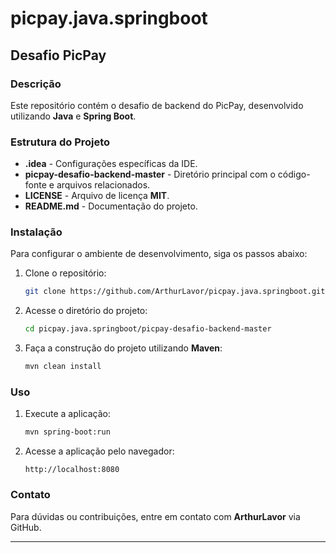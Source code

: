 # picpay.java.springboot

## Desafio PicPay

### Descrição
Este repositório contém o desafio de backend do PicPay, desenvolvido utilizando **Java** e **Spring Boot**.

### Estrutura do Projeto
- **.idea** - Configurações específicas da IDE.
- **picpay-desafio-backend-master** - Diretório principal com o código-fonte e arquivos relacionados.
- **LICENSE** - Arquivo de licença **MIT**.
- **README.md** - Documentação do projeto.

### Instalação
Para configurar o ambiente de desenvolvimento, siga os passos abaixo:

1. Clone o repositório:
   ```bash
   git clone https://github.com/ArthurLavor/picpay.java.springboot.git
   ```

2. Acesse o diretório do projeto:
   ```bash
   cd picpay.java.springboot/picpay-desafio-backend-master
   ```

3. Faça a construção do projeto utilizando **Maven**:
   ```bash
   mvn clean install
   ```

### Uso
1. Execute a aplicação:
   ```bash
   mvn spring-boot:run
   ```

2. Acesse a aplicação pelo navegador:
   ```
   http://localhost:8080
   ```

### Contato
Para dúvidas ou contribuições, entre em contato com **ArthurLavor** via GitHub.

---

